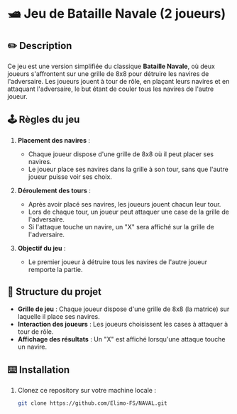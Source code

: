 # 🛥️ Jeu de Bataille Navale (2 joueurs)

## ✏️ Description

Ce jeu est une version simplifiée du classique **Bataille Navale**, où deux joueurs s'affrontent sur une grille de 8x8 pour détruire les navires de l'adversaire. Les joueurs jouent à tour de rôle, en plaçant leurs navires et en attaquant l'adversaire, le but étant de couler tous les navires de l'autre joueur.

## 🕹️ Règles du jeu

1. **Placement des navires** :
   - Chaque joueur dispose d'une grille de 8x8 où il peut placer ses navires.
   - Le joueur place ses navires dans la grille à son tour, sans que l'autre joueur puisse voir ses choix.

2. **Déroulement des tours** :
   - Après avoir placé ses navires, les joueurs jouent chacun leur tour.
   - Lors de chaque tour, un joueur peut attaquer une case de la grille de l'adversaire.
   - Si l'attaque touche un navire, un "X" sera affiché sur la grille de l'adversaire.

3. **Objectif du jeu** :
   - Le premier joueur à détruire tous les navires de l'autre joueur remporte la partie.

## ​📑​ Structure du projet

- **Grille de jeu** : Chaque joueur dispose d'une grille de 8x8 (la matrice) sur laquelle il place ses navires.
- **Interaction des joueurs** : Les joueurs choisissent les cases à attaquer à tour de rôle.
- **Affichage des résultats** : Un "X" est affiché lorsqu'une attaque touche un navire.

## ⌨️ Installation

1. Clonez ce repository sur votre machine locale :
   ```bash
   git clone https://github.com/Elimo-FS/NAVAL.git
   ```
